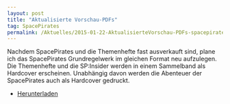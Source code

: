 ```yaml
---
layout: post
title: "Aktualisierte Vorschau-PDFs"
tag: SpacePirates
permalink: /Aktuelles/2015-01-22-AktualisierteVorschau-PDFs-spacepirates
---
```


Nachdem SpacePirates und die Themenhefte fast ausverkauft sind, plane ich das SpacePirates Grundregelwerk im gleichen Format neu aufzulegen. Die Themenhefte und die SP:Insider werden in einem Sammelband als Hardcover erscheinen. Unabhängig davon werden die Abenteuer der SpacePirates auch als Hardcover gedruckt.

- [Herunterladen](https://spacepirates.jcgames.de/Publikationen/)
